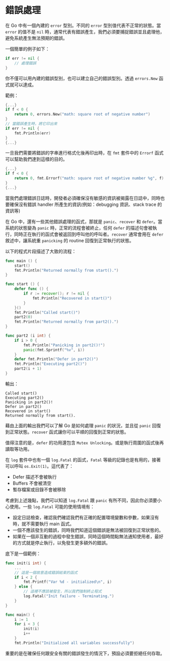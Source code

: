 錯誤處理
==============

在 Go 中有一個內建的 `error` 型別。不同的 `error` 型別值代表不正常的狀態。當 `error` 的值不是 `nil` 時，通常代表有錯誤產生，我們必須要捕捉錯誤並且處理他，避免系統產生無法預期的錯誤。

一個簡單的例子如下：

```go
if err != nil {
    // 處理錯誤
}
```

你不僅可以用內建的錯誤型別，也可以建立自己的錯誤型別。透過 `errors.New` 函式就可以達成。

範例：

```go
{...}
if f < 0 {
    return 0, errors.New("math: square root of negative number")
}
// 當錯誤產生時，將它印出來
if err != nil {
    fmt.Println(err)
}
{...}
```

一旦我們需要將錯誤的字串進行格式化後再印出時，在 `fmt` 套件中的 `Errorf` 函式可以幫助我們達到這樣的目的。

```go
{...}
if f < 0 {
    return 0, fmt.Errorf("math: square root of negative number %g", f)
}
{...}
```

當我們處理錯誤日誌時，開發者必須確保沒有敏感的資訊被揭露在日誌中，同時也要確保沒有錯誤 handler 所產生的資訊(例如：debugging 資訊、stack trace 的資訊等)

在 Go 中，還有一些其他錯誤處理的函式，那就是 `panic`、`recover` 和 `defer`。當系統的狀態變為 `panic` 時，正常的流程會被終止，任何 `defer` 的描述句會被執行，同時正在執行的函式會被返回到呼叫他的呼叫者。`recover` 通常會用在 `defer` 敘述中，讓系統重 `panicking` 的 routine 回復到正常執行的狀態。

以下的程式片段描述了大致的流程：

```go
func main () {
    start()
    fmt.Println("Returned normally from start().")
}

func start () {
    defer func () {
        if r := recover(); r != nil {
            fmt.Println("Recovered in start()")
        }
    }()
    fmt.Println("Called start()")
    part2(0)
    fmt.Println("Returned normally from part2().")
}

func part2 (i int) {
    if i > 0 {
        fmt.Println("Panicking in part2()!")
        panic(fmt.Sprintf("%v", i))
    }
    defer fmt.Println("Defer in part2()")
    fmt.Println("Executing part2()")
    part2(i + 1)
}
```

輸出：

```
Called start()
Executing part2()
Panicking in part2()!
Defer in part2()
Recovered in start()
Returned normally from start().
```

藉由上面的輸出我們可以了解 Go 是如何處理 `panic` 的狀況，並且從 `panic` 回復到正常狀態。`recover` 函式讓你可以平順的回復到正常的狀態。

值得注意的是，`defer` 的功用還包含 `Mutex Unlocking`。或是執行周圍的函式後再讀取等功用。

在 `log` 套件中也有一個 `log.Fatal` 的函式，`Fatal` 等級的記錄也是有用的，接著可以呼叫 `os.Exit(1)`。這代表了：

* Defer 描述不會被執行
* Buffers 不會被清空
* 暫存檔案或目錄不會被移除 

考慮到上述幾點，我們可以知道 `log.Fatal` 跟 `panic` 有所不同，因此你必須要小心使用。一些 `log.Fatal` 可能的使用情境有：

* 設定日誌檢查，確認我們確認我們有正確的配置環境變數和參數，如果沒有時，就不需要執行 main 函式。
* 一個不應該發生的錯誤，同時我們知道這個錯誤是無法被回復到正常狀態的。
* 如果在一個非互動的過程中發生錯誤，同時這個時間點無法通知使用者，最好的方式就是停止執行，以免發生更多額外的錯誤。

底下是一個範例：

```go
func init(i int) {
    ...
    // 這是一個故意造成錯誤結束的函式
    if i < 2 {
        fmt.Printf("Var %d - initialized\n", i)
    } else {
        // 這裡不應該被發生，所以我們強制終止程式
        log.Fatal("Init failure - Terminating.")
    }
}

func main() {
    i := 1
    for i < 3 {
        init(i)
        i++
    }
    fmt.Println("Initialized all variables successfully")
```

重要的是在確保任何跟安全有關的錯誤發生的情況下，預設必須要拒絕任何存取。
